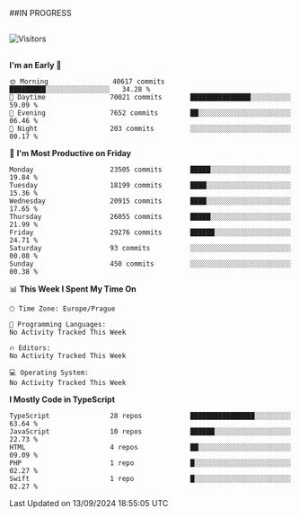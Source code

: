 ##IN PROGRESS
##
![Visitors](https://komarev.com/ghpvc/?username=petrbui&style=for-the-badge&label=Visitors+👀)



##
<!--
[![My GitHub stats](https://github-readme-stats.vercel.app/api?username=petrbui&theme=github_dark)](https://github.com/anuraghazra/github-readme-stats)

[![My wakatime stats](https://github-readme-stats.vercel.app/api/wakatime?username=petrbui&theme=github_dark)](https://github.com/anuraghazra/github-readme-stats)
-->
<!--START_SECTION:waka-->
**I'm an Early 🐤** 

```text
🌞 Morning                40617 commits       █████████░░░░░░░░░░░░░░░░   34.28 % 
🌆 Daytime                70021 commits       ███████████████░░░░░░░░░░   59.09 % 
🌃 Evening                7652 commits        ██░░░░░░░░░░░░░░░░░░░░░░░   06.46 % 
🌙 Night                  203 commits         ░░░░░░░░░░░░░░░░░░░░░░░░░   00.17 % 
```
📅 **I'm Most Productive on Friday** 

```text
Monday                   23505 commits       █████░░░░░░░░░░░░░░░░░░░░   19.84 % 
Tuesday                  18199 commits       ████░░░░░░░░░░░░░░░░░░░░░   15.36 % 
Wednesday                20915 commits       ████░░░░░░░░░░░░░░░░░░░░░   17.65 % 
Thursday                 26055 commits       █████░░░░░░░░░░░░░░░░░░░░   21.99 % 
Friday                   29276 commits       ██████░░░░░░░░░░░░░░░░░░░   24.71 % 
Saturday                 93 commits          ░░░░░░░░░░░░░░░░░░░░░░░░░   00.08 % 
Sunday                   450 commits         ░░░░░░░░░░░░░░░░░░░░░░░░░   00.38 % 
```


📊 **This Week I Spent My Time On** 

```text
🕑︎ Time Zone: Europe/Prague

💬 Programming Languages: 
No Activity Tracked This Week

🔥 Editors: 
No Activity Tracked This Week

💻 Operating System: 
No Activity Tracked This Week
```

**I Mostly Code in TypeScript** 

```text
TypeScript               28 repos            ████████████████░░░░░░░░░   63.64 % 
JavaScript               10 repos            ██████░░░░░░░░░░░░░░░░░░░   22.73 % 
HTML                     4 repos             ██░░░░░░░░░░░░░░░░░░░░░░░   09.09 % 
PHP                      1 repo              █░░░░░░░░░░░░░░░░░░░░░░░░   02.27 % 
Swift                    1 repo              █░░░░░░░░░░░░░░░░░░░░░░░░   02.27 % 
```




 Last Updated on 13/09/2024 18:55:05 UTC
<!--END_SECTION:waka-->
